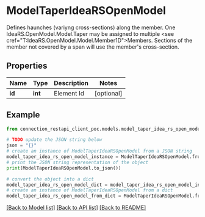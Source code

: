 # ModelTaperIdeaRSOpenModel

Defines haunches (variyng cross-sections) along the member.    One IdeaRS.OpenModel.Model.Taper may be assigned to multiple <see cref=\"T:IdeaRS.OpenModel.Model.Member1D\">Members</see>.  Sections of the member not covered by a span will use the member's cross-section.

## Properties

Name | Type | Description | Notes
------------ | ------------- | ------------- | -------------
**id** | **int** | Element Id | [optional] 

## Example

```python
from connection_restapi_client_poc.models.model_taper_idea_rs_open_model import ModelTaperIdeaRSOpenModel

# TODO update the JSON string below
json = "{}"
# create an instance of ModelTaperIdeaRSOpenModel from a JSON string
model_taper_idea_rs_open_model_instance = ModelTaperIdeaRSOpenModel.from_json(json)
# print the JSON string representation of the object
print(ModelTaperIdeaRSOpenModel.to_json())

# convert the object into a dict
model_taper_idea_rs_open_model_dict = model_taper_idea_rs_open_model_instance.to_dict()
# create an instance of ModelTaperIdeaRSOpenModel from a dict
model_taper_idea_rs_open_model_from_dict = ModelTaperIdeaRSOpenModel.from_dict(model_taper_idea_rs_open_model_dict)
```
[[Back to Model list]](../README.md#documentation-for-models) [[Back to API list]](../README.md#documentation-for-api-endpoints) [[Back to README]](../README.md)


